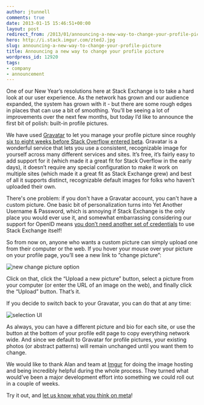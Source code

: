 ```yaml
---
author: jtunnell
comments: true
date: 2013-01-15 15:46:51+00:00
layout: post
redirect_from: /2013/01/announcing-a-new-way-to-change-your-profile-picture
hero: http://i.stack.imgur.com/ztedJ.jpg
slug: announcing-a-new-way-to-change-your-profile-picture
title: Announcing a new way to change your profile picture
wordpress_id: 12920
tags:
- company
- announcement
---
```


One of our New Year’s resolutions here at Stack Exchange is to take a hard look at our user experience.  As the network has grown and our audience expanded, the system has grown with it - but there are some rough edges in places that can use a bit of smoothing. You’ll be seeing a lot of improvements over the next few months, but today I’d like to announce the first bit of polish: built-in profile pictures.

We have used [Gravatar](https://en.gravatar.com/) to let you manage your profile picture since roughly [six to eight weeks before Stack Overflow entered beta](http://blog.stackoverflow.com/2008/06/gravatars-identicons-and-you/). Gravatar is a wonderful service that lets you use a consistent, recognizable image for yourself across many different services and sites. It’s free, it’s fairly easy to add support for it (which made it a great fit for Stack Overflow in the early days), it doesn’t require any special configuration to make it work on multiple sites (which made it a great fit as Stack Exchange grew) and best of all it supports distinct, recognizable default images for folks who haven’t uploaded their own.

There's one problem: if you don't have a Gravatar account, you can't have a custom picture. One basic bit of personalization turns into Yet Another Username & Password, which is annoying if Stack Exchange is the only place you would ever use it, and somewhat embarrassing considering our support for OpenID means [you don’t need another set of credentials](http://www.codinghorror.com/blog/2008/05/openid-does-the-world-really-need-yet-another-username-and-password.html) to use Stack Exchange itself!

So from now on, anyone who wants a custom picture can simply upload one from their computer or the web.  If you hover your mouse over your picture on your profile page, you’ll see a new link to ”change picture”:

![new change picture option](http://i.stack.imgur.com/n67sl.png)

Click on that, click the “Upload a new picture” button, select a picture from your computer (or enter the URL of an image on the web), and finally click the “Upload” button. That’s it.

If you decide to switch back to your Gravatar, you can do that at any time:

![selection UI](http://i.stack.imgur.com/DaUj4.png)

As always, you can have a different picture and bio for each site, or use the button at the bottom of your profile edit page to copy everything network wide. And since we default to Gravatar for profile pictures, your existing photos (or abstract patterns) will remain unchanged until you want them to change.

We would like to thank Alan and team at [Imgur](http://imgur.com/) for doing the image hosting and being incredibly helpful during the whole process. They turned what would’ve been a major development effort into something we could roll out in a couple of weeks.

Try it out, and [let us know what you think on meta](http://meta.stackoverflow.com/questions/tagged/profile-picture)!


